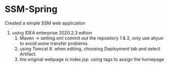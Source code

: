 # SSM-Spring
 Created a simple SSM web application

1. using IDEA enterprise 2020.2.3 edtion
    1. Maven -> setting.xml commit out the repository 1 & 2, only use aliyun to avoid some transfer problems.
    2. using Tomcat 8. when editing, choosing Deployment tab and select Artifact.
    3. the original webpage is index.jsp. using <welcome-file-list><welcome-file> tags to assign the homepage
